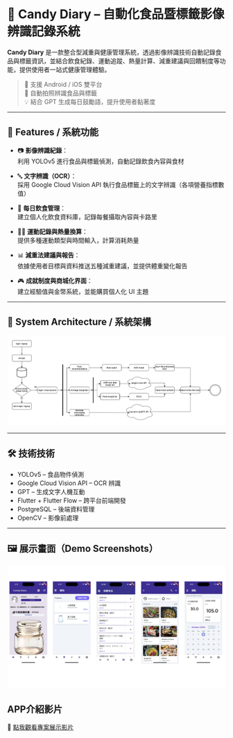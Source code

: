 # 🍭 Candy Diary – 自動化食品暨標籤影像辨識記錄系統

**Candy Diary** 是一款整合型減重與健康管理系統，透過影像辨識技術自動記錄食品與標籤資訊，並結合飲食紀錄、運動追蹤、熱量計算、減重建議與回饋制度等功能，提供使用者一站式健康管理體驗。

> 📱 支援 Android / iOS 雙平台  
> 📸 自動拍照辨識食品與標籤  
> 💡 結合 GPT 生成每日鼓勵語，提升使用者黏著度

---

## 🔧 Features / 系統功能

- 📷 **影像辨識紀錄**：  
  利用 YOLOv5 進行食品與標籤偵測，自動記錄飲食內容與食材

- 🔤 **文字辨識（OCR）**：  
  採用 Google Cloud Vision API 執行食品標籤上的文字辨識（各項營養指標數值）

- 🥗 **每日飲食管理**：  
  建立個人化飲食資料庫，記錄每餐攝取內容與卡路里

- 🏃‍♂️ **運動記錄與熱量換算**：  
  提供多種運動類型與時間輸入，計算消耗熱量

- 📊 **減重法建議與報告**：  
  依據使用者目標與資料推送五種減重建議，並提供體重變化報告

- 🎮 **成就制度與商城化界面**：  
  建立經驗值與金幣系統，並能購買個人化 UI 主題

---

## 📱 System Architecture / 系統架構

<img src="images/flowchart.PNG" width="800">

---

## 🛠️ 技術技術

- YOLOv5 – 食品物件偵測  
- Google Cloud Vision API – OCR 辨識  
- GPT – 生成文字人機互動  
- Flutter + Flutter Flow – 跨平台前端開發  
- PostgreSQL – 後端資料管理  
- OpenCV – 影像前處理

---

## 🖼️ 展示畫面（Demo Screenshots）
<img src="images/CandyDiary.png" width="800">

## APP介紹影片
🎥 [點我觀看專案展示影片](https://www.youtube.com/watch?v=XXXXXXXXXXX)



